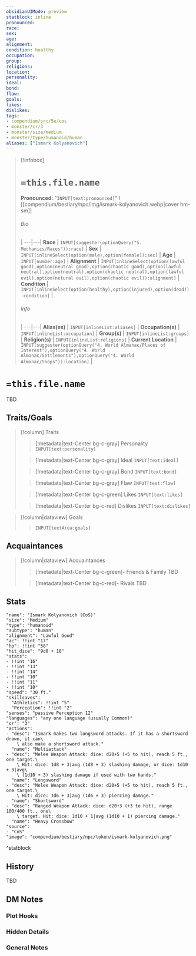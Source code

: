```yaml
---
obsidianUIMode: preview
statblock: inline
pronounced: 
race: 
sex: 
age: 
alignment: 
condition: healthy
occupation: 
group: 
religions: 
location: 
personality: 
ideal: 
bond: 
flaw: 
goals: 
likes: 
dislikes: 
tags:
- compendium/src/5e/cos
- monster/cr/3
- monster/size/medium
- monster/type/humanoid/human
aliases: ["Ismark Kolyanovich"]
---
```


> [!infobox]
> # `=this.file.name`
> **Pronounced:**  "`INPUT[text:pronounced]`"
> ![[compendium/bestiary/npc/img/ismark-kolyanovich.webp|cover hm-sm]] 
> ###### Bio
>  |
>  ---|---|
> **Race** | `INPUT[suggester(optionQuery("5. Mechanics/Races")):race]` |
> **Sex** | `INPUT[inlineSelect(option(male),option(female)):sex]` |
> **Age** | `INPUT[number:age]` |
> **Alignment** | `INPUT[inlineSelect(option(lawful good),option(neutral good),option(chaotic good),option(lawful neutral),option(neutral),option(chaotic neutral),option(lawful evil),option(netural evil),option(chaotic evil)):alignment]` |
> **Condition** | `INPUT[inlineSelect(option(healthy),option(injured),option(dead)):condition]` |
> ###### Info
>  |
>  ---|---|
> **Alias(es)** | `INPUT[inlineList:aliases]` |
> **Occupation(s)** | `INPUT[inlineList:occupation]` |
> **Group(s)** | `INPUT[inlineList:groups]` |
> **Religion(s)** | `INPUT[inlineList:religions]` |
> **Current Location** | `INPUT[suggester(optionQuery("4. World Almanac/Places of Interest"),optionQuery("4. World Almanac/Settlements"),optionQuery("4. World Almanac/Shops")):location]` |

# **`=this.file.name`**
TBD

## Traits/Goals
> [!column] Traits
>> [!metadata|text-Center bg-c-gray] Personality
>> `INPUT[text:personality]`
>
>> [!metadata|text-Center bg-c-gray] Ideal
>> `INPUT[text:ideal]`
>
>> [!metadata|text-Center bg-c-gray] Bond
>> `INPUT[text:bond]`
>
>> [!metadata|text-Center bg-c-gray] Flaw
>> `INPUT[text:flaw]`
>
>> [!metadata|text-Center bg-c-green] Likes
>> `INPUT[text:likes]`
>
>> [!metadata|text-Center bg-c-red] Dislikes
>> `INPUT[text:dislikes]`

> [!column|dataview] Goals
>> `INPUT[textArea:goals]`

## Acquaintances
> [!column|dataview] Acquaintances
>> [!metadata|text-Center bg-c-green]- Friends & Family
>> TBD
>
>> [!metadata|text-Center bg-c-red]- Rivals
>> TBD
>

## Stats
```statblock
"name": "Ismark Kolyanovich (CoS)"
"size": "Medium"
"type": "humanoid"
"subtype": "human"
"alignment": "Lawful Good"
"ac": !!int "17"
"hp": !!int "58"
"hit_dice": "9d8 + 18"
"stats":
- !!int "16"
- !!int "13"
- !!int "14"
- !!int "10"
- !!int "11"
- !!int "10"
"speed": "30 ft."
"skillsaves":
  "Athletics": !!int "5"
  "Perception": !!int "2"
"senses": "passive Perception 12"
"languages": "any one language (usually Common)"
"cr": "3"
"actions":
- "desc": "Ismark makes two longsword attacks. If it has a shortsword drawn, it can\
    \ also make a shortsword attack."
  "name": "Multiattack"
- "desc": "Melee Weapon Attack: dice: d20+5 (+5 to hit), reach 5 ft., one target.\
    \ Hit: dice: 1d8 + 3|avg (1d8 + 3) slashing damage, or dice: 1d10 + 3|avg\
    \ (1d10 + 3) slashing damage if used with two hands."
  "name": "Longsword"
- "desc": "Melee Weapon Attack: dice: d20+5 (+5 to hit), reach 5 ft., one target.\
    \ Hit: dice: 1d6 + 3|avg (1d6 + 3) piercing damage."
  "name": "Shortsword"
- "desc": "Ranged Weapon Attack: dice: d20+3 (+3 to hit), range 100/400 ft., one\
    \ target. Hit: dice: 1d10 + 1|avg (1d10 + 1) piercing damage."
  "name": "Heavy Crossbow"
"source":
- "CoS"
"image": "compendium/bestiary/npc/token/ismark-kolyanovich.png"
```
^statblock

## History
TBD

## DM Notes
### Plot Hooks


### Hidden Details


### General Notes